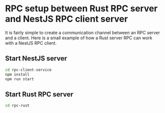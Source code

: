 # RPC setup between Rust RPC server and NestJS RPC client server

It is fairly simple to create a communication channel between an RPC server and a client. Here is a small example of how a Rust server RPC can work with a NestJS RPC client.

## Start NestJS server

```bash
cd rpc-client-service
npm install
npm run start
```

## Start Rust RPC server

```bash
cd rpc-rust
```
